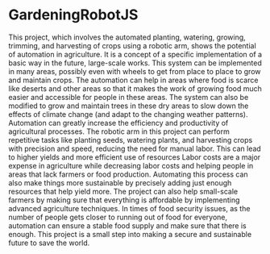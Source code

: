 # GardeningRobotJS

This project, which involves the automated planting, watering, growing, trimming, and harvesting of crops using a robotic arm, shows the potential of automation in agriculture. It is a concept of a specific implementation of a basic way in the future, large-scale works. This system can be implemented in many areas, possibly even with wheels to get from place to place to grow and maintain crops. The automation can help in areas where food is scarce like deserts and other areas so that it makes the work of growing food much easier and accessible for people in these areas. The system can also be modified to grow and maintain trees in these dry areas to slow down the effects of climate change (and adapt to the changing weather patterns). Automation can greatly increase the efficiency and productivity of agricultural processes. The robotic arm in this project can perform repetitive tasks like planting seeds, watering plants, and harvesting crops with precision and speed, reducing the need for manual labor. This can lead to higher yields and more efficient use of resources Labor costs are a major expense in agriculture while decreasing labor costs and helping people in areas that lack farmers or food production. Automating this process can also make things more sustainable by precisely adding just enough resources that help yield more. The project can also help small-scale farmers by making sure that everything is affordable by implementing advanced agriculture techniques. In times of food security issues, as the number of people gets closer to running out of food for everyone, automation can ensure a stable food supply and make sure that there is enough. This project is a small step into making a secure and sustainable future to save the world. 
